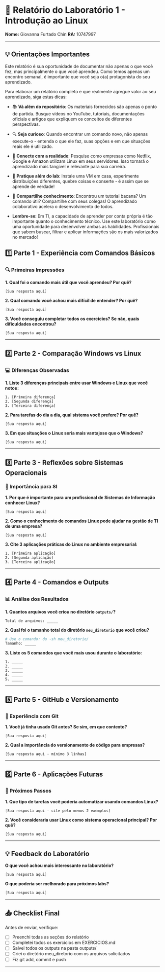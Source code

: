 # 📝 Relatório do Laboratório 1 - Introdução ao Linux

**Nome:** Giovanna Furtado Chin
**RA:** 10747997

---

## 💡 Orientações Importantes
Este relatório é sua oportunidade de documentar não apenas o que você fez, mas principalmente o que você aprendeu. Como temos apenas um encontro semanal, é importante que você seja o(a) protagonista do seu aprendizado.

Para elaborar um relatório completo e que realmente agregue valor ao seu aprendizado, siga estas dicas:

- 📚 **Vá além do repositório**: Os materiais fornecidos são apenas o ponto de partida. Busque vídeos no YouTube, tutoriais, documentações oficiais e artigos que expliquem os conceitos de diferentes perspectivas.
- 🔍 **Seja curioso**: Quando encontrar um comando novo, não apenas execute-o - entenda o que ele faz, suas opções e em que situações reais ele é utilizado.
- 💭 **Conecte com a realidade**: Pesquise como empresas como Netflix, Google e Amazon utilizam Linux em seus servidores. Isso tornará o aprendizado mais tangível e relevante para sua carreira.
- 🎯 **Pratique além do lab**: Instale uma VM em casa, experimente distribuições diferentes, quebre coisas e conserte - é assim que se aprende de verdade!
- 🤝 **Compartilhe conhecimento**: Encontrou um tutorial bacana? Um comando útil? Compartilhe com seus colegas! O aprendizado colaborativo acelera o desenvolvimento de todos.

- **Lembre-se**: Em TI, a capacidade de aprender por conta própria é tão importante quanto o conhecimento técnico. Use este laboratório como uma oportunidade para desenvolver ambas as habilidades. Profissionais que sabem buscar, filtrar e aplicar informações são os mais valorizados no mercado!

## 1️⃣ Parte 1 - Experiência com Comandos Básicos

### 🔍 Primeiras Impressões

**1. Qual foi o comando mais útil que você aprendeu? Por quê?**

```
[Sua resposta aqui]
```

**2. Qual comando você achou mais difícil de entender? Por quê?**

```
[Sua resposta aqui]
```

**3. Você conseguiu completar todos os exercícios? Se não, quais dificuldades encontrou?**

```
[Sua resposta aqui]
```

---

## 2️⃣ Parte 2 - Comparação Windows vs Linux

### 💻 Diferenças Observadas

**1. Liste 3 diferenças principais entre usar Windows e Linux que você notou:**

```
1. [Primeira diferença]
2. [Segunda diferença]
3. [Terceira diferença]
```

**2. Para tarefas do dia a dia, qual sistema você prefere? Por quê?**

```
[Sua resposta aqui]
```

**3. Em que situações o Linux seria mais vantajoso que o Windows?**

```
[Sua resposta aqui]
```

---

## 3️⃣ Parte 3 - Reflexões sobre Sistemas Operacionais

### 🎯 Importância para SI

**1. Por que é importante para um profissional de Sistemas de Informação conhecer Linux?**

```
[Sua resposta aqui]
```

**2. Como o conhecimento de comandos Linux pode ajudar na gestão de TI de uma empresa?**

```
[Sua resposta aqui]
```

**3. Cite 3 aplicações práticas do Linux no ambiente empresarial:**

```
1. [Primeira aplicação]
2. [Segunda aplicação]
3. [Terceira aplicação]
```

---

## 4️⃣ Parte 4 - Comandos e Outputs

### 📊 Análise dos Resultados

**1. Quantos arquivos você criou no diretório `outputs/`?**

```
Total de arquivos: _____
```

**2. Qual foi o tamanho total do diretório `meu_diretorio` que você criou?**

```bash
# Use o comando: du -sh meu_diretorio/
Tamanho: _____
```

**3. Liste os 5 comandos que você mais usou durante o laboratório:**

```
1. _____
2. _____
3. _____
4. _____
5. _____
```

---

## 5️⃣ Parte 5 - GitHub e Versionamento

### 🔧 Experiência com Git

**1. Você já tinha usado Git antes? Se sim, em que contexto?**

```
[Sua resposta aqui]
```

**2. Qual a importância do versionamento de código para empresas?**

```
[Sua resposta aqui - mínimo 3 linhas]
```

---

## 6️⃣ Parte 6 - Aplicações Futuras

### 🚀 Próximos Passos

**1. Que tipo de tarefas você poderia automatizar usando comandos Linux?**

```
[Sua resposta aqui - cite pelo menos 2 exemplos]
```

**2. Você consideraria usar Linux como sistema operacional principal? Por quê?**

```
[Sua resposta aqui]
```

---

## 💡 Feedback do Laboratório

**O que você achou mais interessante no laboratório?**

```
[Sua resposta aqui]
```

**O que poderia ser melhorado para próximos labs?**

```
[Sua resposta aqui]
```

---

## 📤 Checklist Final

Antes de enviar, verifique:

- [ ] Preenchi todas as seções do relatório
- [ ] Completei todos os exercícios em EXERCICIOS.md
- [ ] Salvei todos os outputs na pasta outputs/
- [ ] Criei o diretório meu_diretorio com os arquivos solicitados
- [ ] Fiz git add, commit e push

---